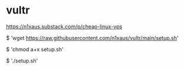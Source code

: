 # vultr

https://n1xaus.substack.com/p/cheap-linux-vps

$ 'wget https://raw.githubusercontent.com/n1xaus/vultr/main/setup.sh'

$ 'chmod a+x setup.sh'

$ './setup.sh'
